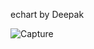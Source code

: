 echart by Deepak

![Capture](https://user-images.githubusercontent.com/38970123/147576352-41c55fdc-f0cb-46e9-815a-17c469c85d68.JPG)
